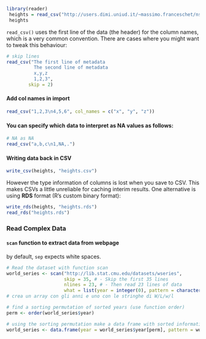 ```R
library(reader)
 heights = read_csv("http://users.dimi.uniud.it/~massimo.franceschet/ns/plugandplay/import/heights.csv")
 heights
```

`read_csv()` uses the first line of the data (the header) for the column names, which is a very common convention. There are cases where you might want to tweak this behaviour:

```R
# skip lines
read_csv("The first line of metadata
          The second line of metadata
          x,y,z
          1,2,3", 
        skip = 2) 
```

#### Add col names in import 
```R
read_csv("1,2,3\n4,5,6", col_names = c("x", "y", "z"))
```

#### You can specify which data to interpret as NA values as follows:

```R
# NA as NA
read_csv("a,b,c\n1,NA,.")
```

#### Writing data back in CSV
```R
write_csv(heights, "heights.csv")
```
However the type information of columns is lost when you save to CSV. This makes CSVs a little unreliable for caching interim results. One alternative is using **RDS** format (R’s custom binary format):
```R
write_rds(heights, "heights.rds")
read_rds("heights.rds")
```

### Read Complex Data 
#### `scan`  function to extract data from webpage
by default, `sep` expects white spaces. 

```R
# Read the dataset with function scan
world_series <- scan("http://lib.stat.cmu.edu/datasets/wseries",
                     skip = 35, # - Skip the first 35 lines
                     nlines = 23, # - Then read 23 lines of data
                     what = list(year = integer(0), pattern = character(0))) # - The data occurs in pairs: a year (numeric) and a pattern (character)
# crea un array con gli anni e uno con le stringhe di W/L/w/l

# find a sorting permutation of sorted years (use function order)
perm <- order(world_series$year)

# using the sorting permutation make a data frame with sorted information about years and patterns
world_series <- data.frame(year = world_series$year[perm], pattern = world_series$pattern[perm])
```